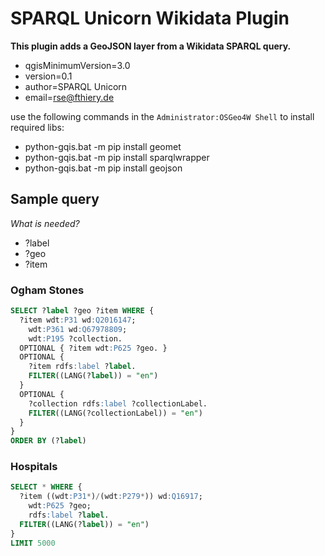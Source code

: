 # SPARQL Unicorn Wikidata Plugin

**This plugin adds a GeoJSON layer from a Wikidata SPARQL query.**

* qgisMinimumVersion=3.0
* version=0.1
* author=SPARQL Unicorn
* email=rse@fthiery.de

use the following commands in the `Administrator:OSGeo4W Shell` to install required libs:

* python-gqis.bat -m pip install geomet
* python-gqis.bat -m pip install sparqlwrapper
* python-gqis.bat -m pip install geojson

## Sample query

*What is needed?*

* ?label
* ?geo
* ?item

### Ogham Stones

```sql
SELECT ?label ?geo ?item WHERE {
  ?item wdt:P31 wd:Q2016147;
    wdt:P361 wd:Q67978809;
    wdt:P195 ?collection.
  OPTIONAL { ?item wdt:P625 ?geo. }
  OPTIONAL {
    ?item rdfs:label ?label.
    FILTER((LANG(?label)) = "en")
  }
  OPTIONAL {
    ?collection rdfs:label ?collectionLabel.
    FILTER((LANG(?collectionLabel)) = "en")
  }
}
ORDER BY (?label)
```

### Hospitals

```sql
SELECT * WHERE {
  ?item ((wdt:P31*)/(wdt:P279*)) wd:Q16917;
    wdt:P625 ?geo;
    rdfs:label ?label.
  FILTER((LANG(?label)) = "en")
}
LIMIT 5000
```
